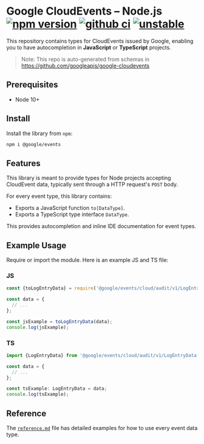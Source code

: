 # Google CloudEvents – Node.js [![npm version](https://badge.fury.io/js/%40google%2Fevents.svg)](https://www.npmjs.com/package/@google/events) [![github ci](https://github.com/googleapis/google-cloudevents-nodejs/workflows/ci/badge.svg)](https://github.com/googleapis/google-cloudevents-nodejs/actions?query=workflow%3Aci) [![unstable](http://badges.github.io/stability-badges/dist/unstable.svg)](http://github.com/badges/stability-badges)

This repository contains types for CloudEvents issued by Google,
enabling you to have autocompletion in **JavaScript** or **TypeScript** projects.

> Note: This repo is auto-generated from schemas in https://github.com/googleapis/google-cloudevents

## Prerequisites

- Node 10+

## Install

Install the library from `npm`:

```sh
npm i @google/events
```

## Features

This library is meant to provide types for Node projects accepting CloudEvent data, typically sent through a HTTP request's `POST` body.

For every event type, this library contains:

- Exports a JavaScript function `to[DataType]`.
- Exports a TypeScript type interface `DataType`.

This provides autocompletion and inline IDE documentation for event types.
## Example Usage

Require or import the module. Here is an example JS and TS file:

### JS

```js
const {toLogEntryData} = require('@google/events/cloud/audit/v1/LogEntryData');

const data = {
  // ...
};

const jsExample = toLogEntryData(data);
console.log(jsExample);
```

### TS

```ts
import {LogEntryData} from '@google/events/cloud/audit/v1/LogEntryData';

const data = {
  // ...
};

const tsExample: LogEntryData = data;
console.log(tsExample);
```

## Reference

The [`reference.md`](reference.md) file has detailed examples for how to use every event data type.
